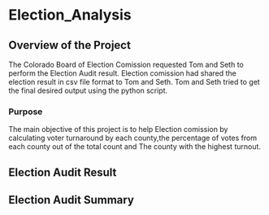 # Election_Analysis

## Overview of the Project
The Colorado Board of Election Comission requested Tom and Seth to perform the Election Audit result. Election comission had shared the election result in csv file format to Tom and Seth. Tom and Seth tried to get the final desired output using the python script.

### Purpose
The main objective of this project is to help Election comission by calculating voter turnaround by each county,the percentage of votes from each county out of the total count and The county with the highest turnout.

## Election Audit Result

## Election Audit Summary
